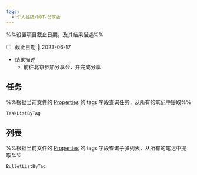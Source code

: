 ```yaml
---
tags:
  - 个人品牌/WOT-分享会
---
```

%%设置项目截止日期，及其结果描述%%
- [ ] 截止日期 📅 2023-06-17
- 结果描述
	- 前往北京参加分享会，并完成分享

## 任务
%%根据当前文件的 [Properties](https://help.obsidian.md/Editing+and+formatting/Properties) 的 tags 字段查询任务，从所有的笔记中提取%%
```PeriodicPARA
TaskListByTag
```

## 列表
%%根据当前文件的 [Properties](https://help.obsidian.md/Editing+and+formatting/Properties) 的 tags 字段查询子弹列表，从所有的笔记中提取%%
```PeriodicPARA
BulletListByTag
```
